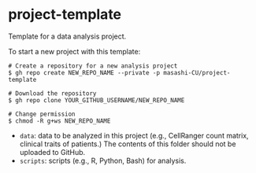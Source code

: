 # project-template
Template for a data analysis project.

To start a new project with this template:
```
# Create a repository for a new analysis project
$ gh repo create NEW_REPO_NAME --private -p masashi-CU/project-template

# Download the repository
$ gh repo clone YOUR_GITHUB_USERNAME/NEW_REPO_NAME

# Change permission
$ chmod -R g+ws NEW_REPO_NAME
```

- `data`: data to be analyzed in this project (e.g., CellRanger count matrix, clinical traits of patients.) The contents of this folder should not be uploaded to GitHub.
- `scripts`: scripts (e.g., R, Python, Bash) for analysis.
 
